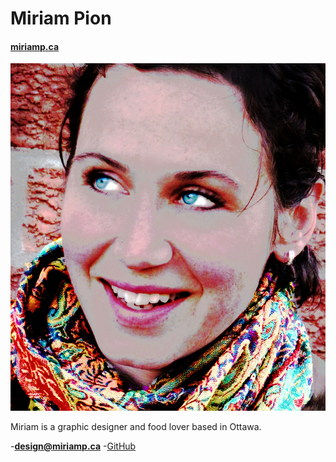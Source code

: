 # Miriam Pion

#### [miriamp.ca](https://miriamp.ca)

![image of me](images/Moi.jpg)

Miriam is a graphic designer and food lover based in Ottawa.

-**[design@miriamp.ca](mailto:design@miriamp.ca)**
-[GitHub](https://github.com/miriampion)
